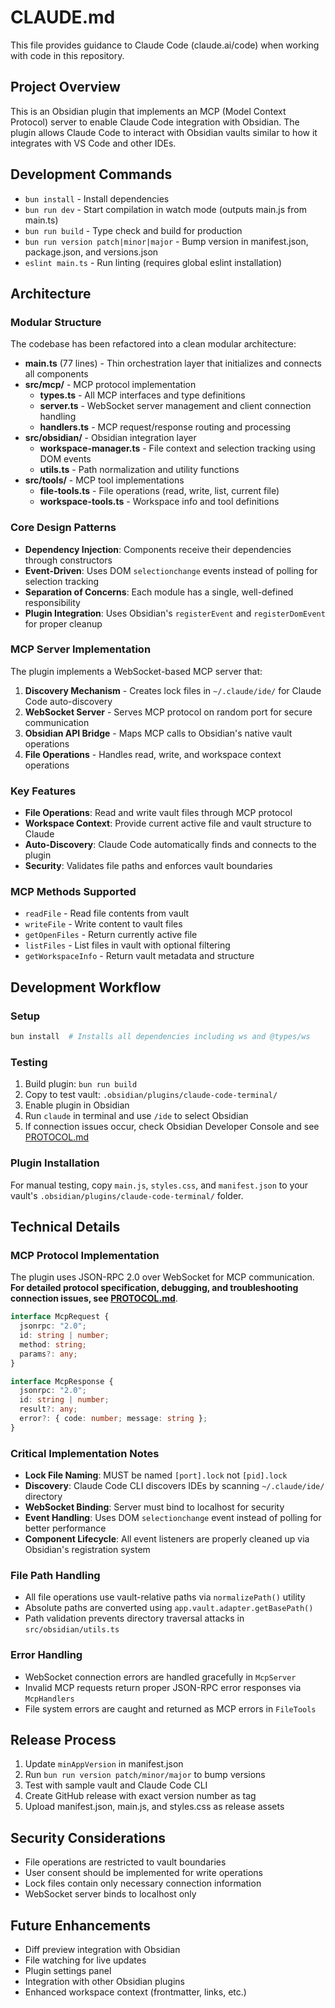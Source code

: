# CLAUDE.md

This file provides guidance to Claude Code (claude.ai/code) when working with code in this repository.

## Project Overview

This is an Obsidian plugin that implements an MCP (Model Context Protocol) server to enable Claude Code integration with Obsidian. The plugin allows Claude Code to interact with Obsidian vaults similar to how it integrates with VS Code and other IDEs.

## Development Commands

- `bun install` - Install dependencies  
- `bun run dev` - Start compilation in watch mode (outputs main.js from main.ts)
- `bun run build` - Type check and build for production
- `bun run version patch|minor|major` - Bump version in manifest.json, package.json, and versions.json
- `eslint main.ts` - Run linting (requires global eslint installation)

## Architecture

### Modular Structure

The codebase has been refactored into a clean modular architecture:

- **main.ts** (77 lines) - Thin orchestration layer that initializes and connects all components
- **src/mcp/** - MCP protocol implementation
  - **types.ts** - All MCP interfaces and type definitions
  - **server.ts** - WebSocket server management and client connection handling
  - **handlers.ts** - MCP request/response routing and processing
- **src/obsidian/** - Obsidian integration layer  
  - **workspace-manager.ts** - File context and selection tracking using DOM events
  - **utils.ts** - Path normalization and utility functions
- **src/tools/** - MCP tool implementations
  - **file-tools.ts** - File operations (read, write, list, current file)
  - **workspace-tools.ts** - Workspace info and tool definitions

### Core Design Patterns

- **Dependency Injection**: Components receive their dependencies through constructors
- **Event-Driven**: Uses DOM `selectionchange` events instead of polling for selection tracking
- **Separation of Concerns**: Each module has a single, well-defined responsibility
- **Plugin Integration**: Uses Obsidian's `registerEvent` and `registerDomEvent` for proper cleanup

### MCP Server Implementation

The plugin implements a WebSocket-based MCP server that:

1. **Discovery Mechanism** - Creates lock files in `~/.claude/ide/` for Claude Code auto-discovery
2. **WebSocket Server** - Serves MCP protocol on random port for secure communication
3. **Obsidian API Bridge** - Maps MCP calls to Obsidian's native vault operations
4. **File Operations** - Handles read, write, and workspace context operations

### Key Features

- **File Operations**: Read and write vault files through MCP protocol
- **Workspace Context**: Provide current active file and vault structure to Claude
- **Auto-Discovery**: Claude Code automatically finds and connects to the plugin
- **Security**: Validates file paths and enforces vault boundaries

### MCP Methods Supported

- `readFile` - Read file contents from vault
- `writeFile` - Write content to vault files  
- `getOpenFiles` - Return currently active file
- `listFiles` - List files in vault with optional filtering
- `getWorkspaceInfo` - Return vault metadata and structure

## Development Workflow

### Setup
```bash
bun install  # Installs all dependencies including ws and @types/ws
```

### Testing
1. Build plugin: `bun run build`
2. Copy to test vault: `.obsidian/plugins/claude-code-terminal/`
3. Enable plugin in Obsidian
4. Run `claude` in terminal and use `/ide` to select Obsidian
5. If connection issues occur, check Obsidian Developer Console and see [PROTOCOL.md](./PROTOCOL.md)

### Plugin Installation

For manual testing, copy `main.js`, `styles.css`, and `manifest.json` to your vault's `.obsidian/plugins/claude-code-terminal/` folder.

## Technical Details

### MCP Protocol Implementation

The plugin uses JSON-RPC 2.0 over WebSocket for MCP communication. **For detailed protocol specification, debugging, and troubleshooting connection issues, see [PROTOCOL.md](./PROTOCOL.md)**.

```typescript
interface McpRequest {
  jsonrpc: "2.0";
  id: string | number;
  method: string;
  params?: any;
}

interface McpResponse {
  jsonrpc: "2.0";
  id: string | number;
  result?: any;
  error?: { code: number; message: string };
}
```

### Critical Implementation Notes

- **Lock File Naming**: MUST be named `[port].lock` not `[pid].lock`
- **Discovery**: Claude Code CLI discovers IDEs by scanning `~/.claude/ide/` directory  
- **WebSocket Binding**: Server must bind to localhost for security
- **Event Handling**: Uses DOM `selectionchange` event instead of polling for better performance
- **Component Lifecycle**: All event listeners are properly cleaned up via Obsidian's registration system

### File Path Handling

- All file operations use vault-relative paths via `normalizePath()` utility
- Absolute paths are converted using `app.vault.adapter.getBasePath()`
- Path validation prevents directory traversal attacks in `src/obsidian/utils.ts`

### Error Handling

- WebSocket connection errors are handled gracefully in `McpServer`
- Invalid MCP requests return proper JSON-RPC error responses via `McpHandlers`
- File system errors are caught and returned as MCP errors in `FileTools`

## Release Process

1. Update `minAppVersion` in manifest.json
2. Run `bun run version patch/minor/major` to bump versions
3. Test with sample vault and Claude Code CLI
4. Create GitHub release with exact version number as tag
5. Upload manifest.json, main.js, and styles.css as release assets

## Security Considerations

- File operations are restricted to vault boundaries
- User consent should be implemented for write operations
- Lock files contain only necessary connection information
- WebSocket server binds to localhost only

## Future Enhancements

- Diff preview integration with Obsidian
- File watching for live updates
- Plugin settings panel
- Integration with other Obsidian plugins
- Enhanced workspace context (frontmatter, links, etc.)